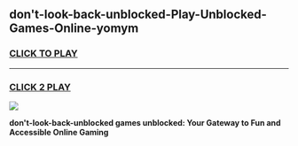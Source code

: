 
## don't-look-back-unblocked-Play-Unblocked-Games-Online-yomym
<h3>
<a href="https://premium76.site?title=don't-look-back-unblocked&ref=25A">CLICK TO PLAY</a></h3>
<hr>

<h3>
<a href="https://premium76.site?title=don't-look-back-unblocked&ref=25A">CLICK 2 PLAY</a>
  
</h3>

<a href="https://premium76.site?title=don't-look-back-unblocked&ref=25A"><img src="https://clearcache.store/games.png"></a>


**don't-look-back-unblocked games unblocked: Your Gateway to Fun and Accessible Online Gaming**
